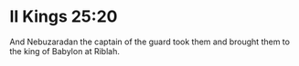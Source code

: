 # II Kings 25:20

And Nebuzaradan the captain of the guard took them and brought them to the king of Babylon at Riblah.
